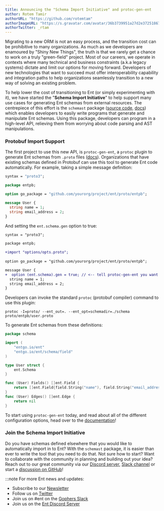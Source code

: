 ```yaml
---
title: Announcing the "Schema Import Initiative" and protoc-gen-ent
author: Rotem Tamir
authorURL: "https://github.com/rotemtam"
authorImageURL: "https://s.gravatar.com/avatar/36b3739951a27d2e37251867b7d44b1a?s=80"
authorTwitter: _rtam
---
```


Migrating to a new ORM is not an easy process, and the transition cost can be prohibitive to many organizations. As much
as we developers are enamoured by "Shiny New Things", the truth is that we rarely get a chance to work on a
truly "green-field" project. Most of our careers, we operate in contexts where many technical and business constraints 
(a.k.a legacy systems) dictate and limit our options for moving forward. Developers of new technologies that want to 
succeed must offer interoperability capability and integration paths to help organizations seamlessly transition to a 
new way of solving an existing problem.

To help lower the cost of transitioning to Ent (or simply experimenting with it), we have started the
"**Schema Import Initiative**" to help support many use cases for generating Ent schemas from external resources. 
The centrepiece of this effort is the `schemast` package ([source code](https://github.com/ent/contrib/tree/master/schemast), 
[docs](https://entgo.io/docs/generating-ent-schemas)) which enables developers to easily write programs that generate
and manipulate Ent schemas. Using this package, developers can program in a high-level API, relieving them from worrying
about code parsing and AST manipulations.

### Protobuf Import Support

The first project to use this new API, is `protoc-gen-ent`, a `protoc` plugin to generate Ent schemas from `.proto` 
files ([docs](https://github.com/ent/contrib/tree/master/entproto/cmd/protoc-gen-ent)).  Organizations that have existing 
schemas defined in Protobuf can use this tool to generate Ent code automatically. For example, taking a simple
message definition:

```protobuf
syntax = "proto3";

package entpb;

option go_package = "github.com/yourorg/project/ent/proto/entpb";

message User {
  string name = 1;
  string email_address = 2;
}
```

And setting the `ent.schema.gen` option to true:

```diff
syntax = "proto3";

package entpb;

+import "options/opts.proto";
 
option go_package = "github.com/yourorg/project/ent/proto/entpb";  

message User {
+  option (ent.schema).gen = true; // <-- tell protoc-gen-ent you want to generate a schema from this message
  string name = 1;
  string email_address = 2;
}
```

Developers can invoke the standard `protoc` (protobuf compiler) command to use this plugin:

```shell
protoc -I=proto/ --ent_out=. --ent_opt=schemadir=./schema proto/entpb/user.proto
```

To generate Ent schemas from these definitions:

```go
package schema

import (
	"entgo.io/ent"
	"entgo.io/ent/schema/field"
)

type User struct {
	ent.Schema
}

func (User) Fields() []ent.Field {
	return []ent.Field{field.String("name"), field.String("email_address")}
}
func (User) Edges() []ent.Edge {
	return nil
}
```

To start using `protoc-gen-ent` today, and read about all of the different configuration options, head over to 
the [documentation](https://github.com/ent/contrib/tree/master/entproto/cmd/protoc-gen-ent)!

### Join the Schema Import Initiative

Do you have schemas defined elsewhere that you would like to automatically import in to Ent?  With the `schemast`
package, it is easier than ever to write the tool that you need to do that. Not sure how to start? Want to collaborate
with the community in planning and building out your idea? Reach out to our great community via our 
[Discord server](https://discord.gg/qZmPgTE6RX), [Slack channel](https://app.slack.com/client/T029RQSE6/C01FMSQDT53) or start a [discussion on GitHub](https://github.com/ent/ent/discussions)!

:::note For more Ent news and updates:
- Subscribe to our [Newsletter](https://www.getrevue.co/profile/ent)
- Follow us on [Twitter](https://twitter.com/entgo_io)
- Join us on #ent on the [Gophers Slack](https://app.slack.com/client/T029RQSE6/C01FMSQDT53)
- Join us on the [Ent Discord Server](https://discord.gg/qZmPgTE6RX)
